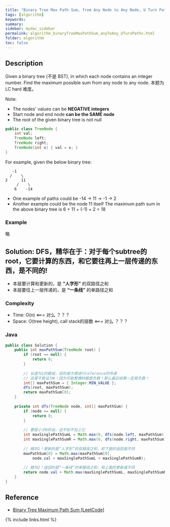 ```yaml
---
title: "Binary Tree Max Path Sum, from Any Node to Any Node, U Turn Paths"
tags: [algorithm]
keywords:
summary:
sidebar: mydoc_sidebar
permalink: algorithm_binaryTreeMaxPathSum_anyToAny_UTurnPaths.html
folder: algorithm
toc: false
---
```


## Description
Given a binary tree (不是 BST), in which each node contains an integer number.
Find the maximum possible sum from any node to any node. 本题为LC hard 难度。

Note: 
* The nodes' values can be **NEGATIVE integers**
* Start node and end node **can be the SAME node**
* The root of the given binary tree is not null

```java
public class TreeNode {
    int val;
    TreeNode left;
    TreeNode right;
    TreeNode(int x) { val = x; }
}
```
For example, given the below binary tree:
```
   -1
  /    \
2      11
     /    \
    6    -14
```
* One example of paths could be -14 -> 11 -> -1 -> 2
* Another example could be the node 11 itself
The maximum path sum in the above binary tree is 6 + 11 + (-1) + 2 = 18

### Example
略

## Solution: DFS，精华在于：对于每个subtree的root，它要计算的东西，和它要往再上一层传递的东西，是不同的!
* 本层要计算和更新的，是 **“人字形”** 的双路径之和
* 本层要往上一层传递的，是 **“一条线”** 的单路径之和

### Complexity
* Time: O(n) <=== 对么 ？？？
* Space: O(tree height), call stack的层数 <=== 对么 ？？？

### Java
```java
public class Solution {
    public int maxPathSum(TreeNode root) {
        if (root == null) {
            return 0;
        }
    
        // 长度为1的数组，目的是方便进行reference的传递
        // 这里不能设为0！因为可能整棵树都是负数！那么最后结果一定是负数！
        int[] maxPathSum = { Integer.MIN_VALUE };
        dfs(root, maxPathSum);
        return maxPathSum[0];
    }
  
    private int dfs(TreeNode node, int[] maxPathSum) {
        if (node == null) {
            return 0;
        }
    
        // 要是小于0的话，还不如不加上它
        int maxSinglePathSumL = Math.max(0, dfs(node.left, maxPathSum));
        int maxSinglePathSumR = Math.max(0, dfs(node.right, maxPathSum));
    
        // 精华1！更新的是“人字形”的双路径之和，和下面的返回值不同
        maxPathSum[0] = Math.max(maxPathSum[0],
            node.val + maxSinglePathSumL + maxSinglePathSumR);
    
        // 精华2！返回的是“一条线”的单路径之和，和上面的更新值不同
        return node.val + Math.max(maxSinglePathSumL, maxSinglePathSumR);
    }
}
```

## Reference
* [Binary Tree Maximum Path Sum [LeetCode]](https://leetcode.com/problems/binary-tree-maximum-path-sum/description/)

{% include links.html %}
